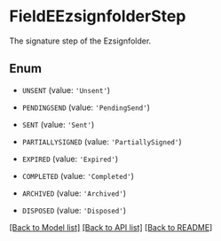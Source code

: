 # FieldEEzsignfolderStep

The signature step of the Ezsignfolder.

## Enum

* `UNSENT` (value: `'Unsent'`)

* `PENDINGSEND` (value: `'PendingSend'`)

* `SENT` (value: `'Sent'`)

* `PARTIALLYSIGNED` (value: `'PartiallySigned'`)

* `EXPIRED` (value: `'Expired'`)

* `COMPLETED` (value: `'Completed'`)

* `ARCHIVED` (value: `'Archived'`)

* `DISPOSED` (value: `'Disposed'`)

[[Back to Model list]](../README.md#documentation-for-models) [[Back to API list]](../README.md#documentation-for-api-endpoints) [[Back to README]](../README.md)


